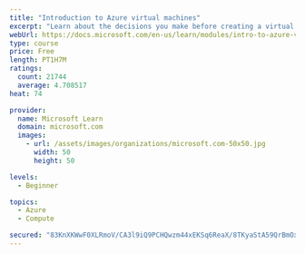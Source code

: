 ```yaml
---
title: "Introduction to Azure virtual machines"
excerpt: "Learn about the decisions you make before creating a virtual machine, the options to create and manage the VM, and the extensions and services you use to manage your VM."
webUrl: https://docs.microsoft.com/en-us/learn/modules/intro-to-azure-virtual-machines/
type: course
price: Free
length: PT1H7M
ratings:
  count: 21744
  average: 4.708517
heat: 74

provider:
  name: Microsoft Learn
  domain: microsoft.com
  images:
    - url: /assets/images/organizations/microsoft.com-50x50.jpg
      width: 50
      height: 50

levels:
  - Beginner

topics:
  - Azure
  - Compute

secured: "83KnXKWwF0XLRmoV/CA3l9iQ9PCHQwzm44xEKSq6ReaX/8TKyaStA59QrBmOxKpoEGIWmOBIILcv/bVs3A7rOYOkNjI8sKYbXfYOtC+NMivTH2m8SAqKcxC3O3Vho8ITXNfADqUG1Ug26XEflyACfBuSw7LGoogVIAfJvgzzQgwsPIW9MaFXUnJrZjPMl72Ydmvzt8Mq+fcwqTW379bqghWaPm3yr9SB7UTxkiqpIGEG0e2+gNSxdma/Ws90q54o0EPmlHe+hSpTJwmj0Z5zRUeyj5uH0w1OBWPjAQ0q305ZXHT36vhaYr28LkAj5Fjf/WOPU8D+MkAyDfLD0SRQ3M3udFh3WefSO8ZflrEbAqeJSZiHmrmbvURrkJSXAjYNxJAwtQ98x963h/5YTXE81wzXF1CzSKgyc5w9jOUgAwliyDMg6DU5u7+8rISY3jQH;9Z67JtHvIZTt10A6zDZZ/w=="
---
```


